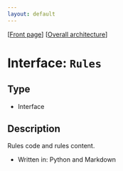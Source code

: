 ```yaml
---
layout: default
---
```

\[[Front page](../overall-architecture.html)\] \[[Overall architecture](../overall-architecture.html)\]



# Interface: `Rules`



## Type

* Interface



## Description

Rules code and rules content.


* Written in: Python and Markdown
